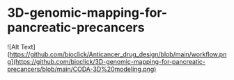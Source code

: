 # 3D-genomic-mapping-for-pancreatic-precancers

![Alt Text]
(https://github.com/bioclick/Anticancer_drug_design/blob/main/workflow.png](https://github.com/bioclick/3D-genomic-mapping-for-pancreatic-precancers/blob/main/CODA-3D%20modeling.png)

